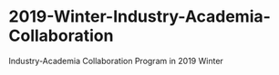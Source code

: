 # 2019-Winter-Industry-Academia-Collaboration
Industry-Academia Collaboration Program in 2019 Winter
